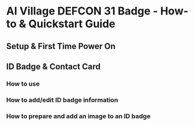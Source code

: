 # AI Village DEFCON 31 Badge - How-to & Quickstart Guide

## Setup & First Time Power On

## ID Badge & Contact Card

### How to use

### How to add/edit ID badge information

### How to prepare and add an image to an ID badge


